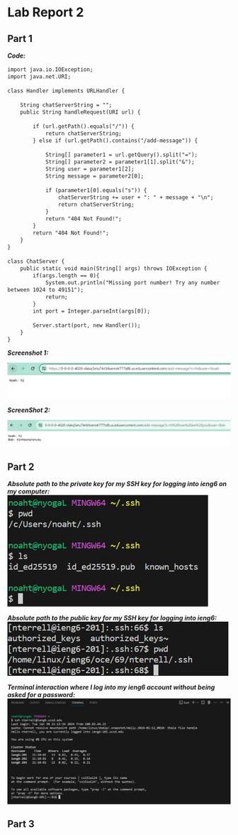 # Lab Report 2
## Part 1
***Code:***
```
import java.io.IOException;
import java.net.URI;

class Handler implements URLHandler {

    String chatServerString = "";
    public String handleRequest(URI url) {

        if (url.getPath().equals("/")) {
            return chatServerString;
        } else if (url.getPath().contains("/add-message")) {
            
            String[] parameter1 = url.getQuery().split("=");
            String[] parameter2 = parameter1[1].split("&");
            String user = parameter1[2];
            String message = parameter2[0];

            if (parameter1[0].equals("s")) {
                chatServerString += user + ": " + message + "\n";
                return chatServerString;   
            } 
            return "404 Not Found!";
        }
        return "404 Not Found!";
    }
}

class ChatServer {
    public static void main(String[] args) throws IOException {
        if(args.length == 0){
            System.out.println("Missing port number! Try any number between 1024 to 49151");
            return;
        }
        int port = Integer.parseInt(args[0]);

        Server.start(port, new Handler());
    }
}
```

***Screenshot 1:***

![Image](Screenshot1lab2.png)

***ScreenShot 2:***

![Image](Screenshot2lab2.png)

## Part 2 
***Absolute path to the private key for my SSH key for logging into ieng6 on my computer:***
![Image](p2sc1labreport2.png)

***Absolute path to the public key for my SSH key for logging into ieng6:***
![Image](p2sc2labrport2.png)

***Terminal interaction where I log into my ieng6 account without being asked for a password:***
![Image](p2sc3labreport2.png)

## Part 3
